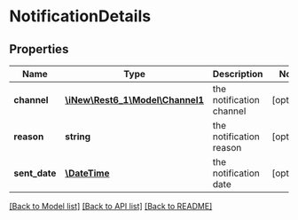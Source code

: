 # NotificationDetails

## Properties
Name | Type | Description | Notes
------------ | ------------- | ------------- | -------------
**channel** | [**\iNew\Rest6_1\Model\Channel1**](Channel1.md) | the notification channel | [optional] 
**reason** | **string** | the notification reason | [optional] 
**sent_date** | [**\DateTime**](\DateTime.md) | the notification date | [optional] 

[[Back to Model list]](../README.md#documentation-for-models) [[Back to API list]](../README.md#documentation-for-api-endpoints) [[Back to README]](../README.md)


